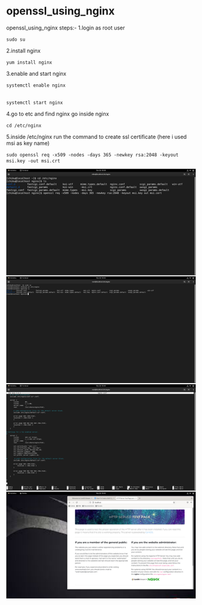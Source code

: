 # openssl_using_nginx
openssl_using_nginx
steps:-
1.login as root user                                              
```
sudo su
```
2.install nginx                                                   
```
yum install nginx
```
3.enable and start nginx                                          
```
systemctl enable nginx
```       
```

systemctl start nginx
```
4.go to etc and find nginx go inside nginx
```
cd /etc/nginx
```
5.inside /etc/nginx run the command to create ssl certificate (here i used msi as key name)
```
sudo openssl req -x509 -nodes -days 365 -newkey rsa:2048 -keyout msi.key -out msi.crt
```
<img src="https://raw.githubusercontent.com/srinibasch/openssl_using_nginx/main/1.jpg">
<img src="https://raw.githubusercontent.com/srinibasch/openssl_using_nginx/main/2.jpg">
<img src="https://raw.githubusercontent.com/srinibasch/openssl_using_nginx/main/4.jpg">
<img src="https://raw.githubusercontent.com/srinibasch/openssl_using_nginx/main/5.jpg">
